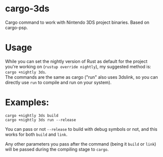 # cargo-3ds
Cargo command to work with Nintendo 3DS project binaries. Based on cargo-psp.

# Usage
While you can set the nightly version of Rust as default for the project you're working on (`rustup override nightly`), my suggested method is:
`cargo +nightly 3ds`. \
The commands are the same as cargo ("run" also uses 3dslink, so you can directly use `run` to compile and run on your system).

# Examples: 
`cargo +nightly 3ds build` \
`cargo +nightly 3ds run --release`

You can pass or not `--release` to build with debug symbols or not, and this works for both `build` and `link`.

Any other parameters you pass after the command (being it `build` or `link`) will be passed during the compiling stage to `cargo`.
